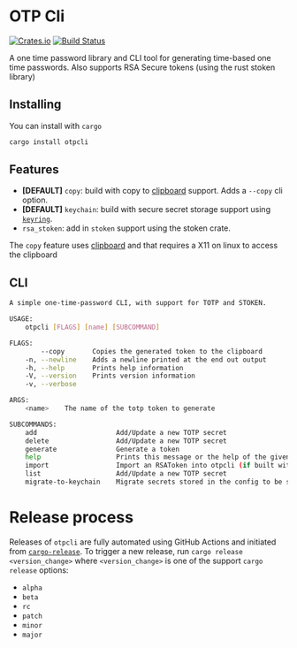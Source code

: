 # OTP Cli
[![Crates.io](https://img.shields.io/crates/v/otpcli.svg?style=for-the-badge)](https://crates.io/crates/otpcli)
[![Build Status](https://img.shields.io/github/workflow/status/jakeswenson/otpcli/Build?style=for-the-badge)](https://github.com/jakeswenson/otpcli/actions?query=workflow%3ABuild)

A one time password library and CLI tool for generating time-based one time passwords.
Also supports RSA Secure tokens (using the rust stoken library)

## Installing
You can install with `cargo`

```bash
cargo install otpcli
```

## Features
- **[DEFAULT]** `copy`: build with copy to [clipboard](https://crates.io/crates/clipboard) support. Adds a `--copy` cli option.
- **[DEFAULT]** `keychain`: build with secure secret storage support using [`keyring`](https://crates.io/crates/keyring).
- `rsa_stoken`: add in `stoken` support using the stoken crate.

The `copy` feature uses [clipboard](https://crates.io/crates/clipboard) 
and that requires a X11 on linux to access the clipboard

## CLI

```bash
A simple one-time-password CLI, with support for TOTP and STOKEN.

USAGE:
    otpcli [FLAGS] [name] [SUBCOMMAND]

FLAGS:
        --copy       Copies the generated token to the clipboard
    -n, --newline    Adds a newline printed at the end out output
    -h, --help       Prints help information
    -V, --version    Prints version information
    -v, --verbose

ARGS:
    <name>    The name of the totp token to generate

SUBCOMMANDS:
    add                    Add/Update a new TOTP secret
    delete                 Add/Update a new TOTP secret
    generate               Generate a token
    help                   Prints this message or the help of the given subcommand(s)
    import                 Import an RSAToken into otpcli (if built with the stoken flag)
    list                   Add/Update a new TOTP secret
    migrate-to-keychain    Migrate secrets stored in the config to be stored in the keychain
```

# Release process

Releases of `otpcli` are fully automated using GitHub Actions and initiated from [`cargo-release`](https://github.com/sunng87/cargo-release).
To trigger a new release, run `cargo release <version_change>` where `<version_change>` is one of the support `cargo release` options:
- `alpha`
- `beta`
- `rc`
- `patch`
- `minor`
- `major`

